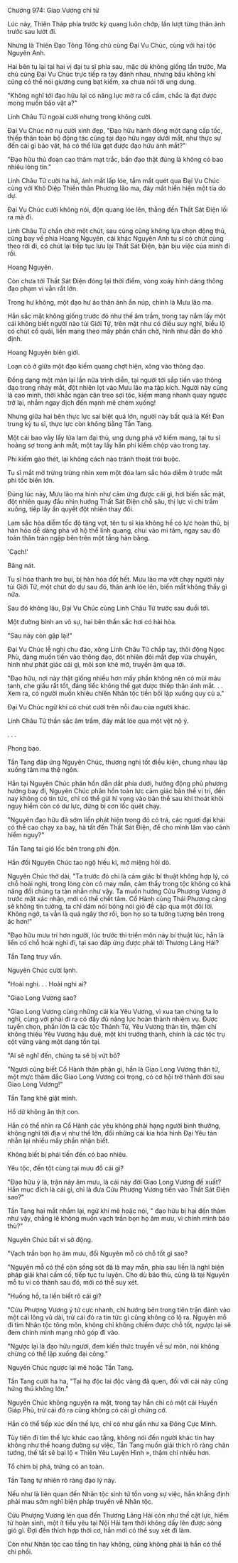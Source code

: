 




Chương 974: Giao Vương chi tử


Lúc này, Thiên Tháp phía trước kỳ quang luôn chớp, lần lượt từng thân ảnh trước sau lướt đi.

Nhưng là Thiên Đạo Tông Tông chủ cùng Đại Vu Chúc, cùng với hai tộc Nguyên Anh.

Hai bên tụ lại tại hai vị đại tu sĩ phía sau, mặc dù không giống lần trước, Ma chủ cùng Đại Vu Chúc trực tiếp ra tay đánh nhau, nhưng bầu không khí cũng có thể nói giương cung bạt kiếm, xa chưa nói tới ung dung.

"Không nghĩ tới đạo hữu lại có năng lực mở ra cổ cấm, chắc là đạt được mong muốn bảo vật a?"

Linh Châu Tử ngoài cười nhưng trong không cười.

Đại Vu Chúc nở nụ cười xinh đẹp, "Đạo hữu hành động một dạng cấp tốc, thiếp thân toàn bộ động tác cũng tại đạo hữu ngay dưới mắt, như thực sự đến cài gì bảo vật, há có thể lừa gạt được đạo hữu ánh mắt?"

"Đạo hữu thủ đoạn cao thâm mạt trắc, bần đạo thật đúng là không có bao nhiêu lòng tin."

Linh Châu Tử cười ha hả, ánh mắt lấp lóe, tầm mắt quét qua Đại Vu Chúc cùng với Khô Diệp Thiền thân Phương lão ma, đáy mắt hiển hiện một tia do dự.

Đại Vu Chúc cười không nói, độn quang lóe lên, thẳng đến Thất Sát Điện lối ra mà đi.

Linh Châu Tử chần chờ một chút, sau cùng cũng không lựa chọn động thủ, cũng bay về phía Hoang Nguyên, cái khác Nguyên Anh tu sĩ có chút cùng theo rời đi, có chút lại tiếp tục lưu lại Thất Sát Điện, bận bịu việc của mình đi rồi.

Hoang Nguyên.

Còn chưa tới Thất Sát Điện đóng lại thời điểm, vòng xoáy hình dáng thông đạo phạm vi vẫn rất lớn.

Trong hư không, một đạo hư ảo thân ảnh ẩn núp, chính là Mưu lão ma.

Hắn sắc mặt không giống trước đó như thế âm trầm, trong tay nắm lấy một cái không biết người nào túi Giới Tử, trên mặt như có điều suy nghĩ, biểu lộ có chút cổ quái, liền mang theo mấy phần chần chờ, hình như đắn đo khó định.

Hoang Nguyên biên giới.

Loạn cỏ ở giữa một đạo kiếm quang chợt hiện, xông vào thông đạo.

Đồng dạng một màn lại lần nữa trình diễn, tại người tới sắp tiến vào thông đạo trong nháy mắt, đột nhiên lọt vào Mưu lão ma tập kích. Người này cũng là cao minh, thời khắc ngàn cân treo sợi tóc, kiếm mang nhanh quay ngược trở lại, nhắm ngay địch đến mạnh mẽ chém xuống!

Nhưng giữa hai bên thực lực sai biệt quá lớn, người này bất quá là Kết Đan trung kỳ tu sĩ, thực lực còn không bằng Tần Tang.

Một cái bao vây lấy lửa lam đại thủ, ung dung phá vỡ kiếm mang, tại tu sĩ hoảng sợ trong ánh mắt, một tay lấy hắn phi kiếm chộp vào trong tay.

Phi kiếm gào thét, lại không cách nào tránh thoát trói buộc.

Tu sĩ mắt mở trừng trừng nhìn xem một đóa lam sắc hỏa diễm ở trước mắt phi tốc biến lớn.

Đúng lúc này, Mưu lão ma hình như cảm ứng được cái gì, hơi biến sắc mặt, đột nhiên quay đầu nhìn hướng Thất Sát Điện chỗ sâu, thị lực vi chi trầm xuống, tiếp lấy ấn quyết đột nhiên thay đổi.

Lam sắc hỏa diễm tốc độ tăng vọt, tên tu sĩ kia không hề có lực hoàn thủ, bị hàn hỏa dễ dàng phá vỡ hộ thể linh quang, chui vào mi tâm, ngay sau đó toàn thân tràn ngập bên trên một tầng hàn băng.

'Cạch!'

Băng nát.

Tu sĩ hóa thành tro bụi, bị hàn hỏa đốt hết. Mưu lão ma vớt chạy người này túi Giới Tử, một chút do dự sau đó, thân ảnh lóe lên, biến mất không thấy gì nữa.

Sau đó không lâu, Đại Vu Chúc cùng Linh Châu Tử trước sau đuổi tới.

Một đường bình an vô sự, hai bên thần sắc hơi có hài hòa.

"Sau này còn gặp lại!"

Đại Vu Chúc lễ nghi chu đáo, xông Linh Châu Tử chắp tay, thôi động Ngọc Phù, đang muốn tiến vào thông đạo, đột nhiên đôi mắt đẹp vừa chuyển, hình như phát giác cái gì, môi son khẽ mở, truyền âm qua tới.

"Đạo hữu, nơi này thật giống nhiều hơn mấy phần không nên có mùi máu tanh, che giấu rất tốt, đáng tiếc không thể gạt được thiếp thân ánh mắt. . . Xem ra, có người muốn khiêu chiến Nhân tộc tiền bối lập xuống quy củ a."

Đại Vu Chúc ngữ khí có chút cười trên nỗi đau của người khác.

Linh Châu Tử thần sắc âm trầm, đáy mắt lóe qua một vệt nộ ý.

. . .

Phong bạo.

Tần Tang đáp ứng Nguyên Chúc, thương nghị tốt điều kiện, chung nhau lập xuống tâm ma thệ ngôn.

Hắn tại Nguyên Chúc phân hồn dẫn dắt phía dưới, hướng động phủ phương hướng bay đi, Nguyên Chúc phân hồn toàn lực cảm giác bản thể vị trí, đến nay không có tin tức, chỉ có thể gửi hi vọng vào bản thể sau khi thoát khỏi nguy hiểm còn có dư lực, đừng bị cơn lốc quét chạy.

"Nguyên đạo hữu đã sớm liền phát hiện trong đó có trá, các ngươi đại khái có thể cao chạy xa bay, hà tất đến Thất Sát Điện, để cho mình lâm vào cảnh hiểm nguy?"

Tần Tang tại gió lốc bên trong phi độn.

Hắn đối Nguyên Chúc tao ngộ hiếu kì, mở miệng hỏi dò.

Nguyên Chúc thở dài, "Ta trước đó chỉ là cảm giác bí thuật không hợp lý, có chỗ hoài nghi, trong lòng còn có may mắn, cảm thấy trong tộc không có khả năng đối chúng ta tàn nhẫn như vậy. Ta muốn hướng Cửu Phượng Vương ở trước mặt xác nhận, mới có thể chết tâm. Cổ Hành cùng Thải Phượng càng sẽ không tin tưởng, ta chỉ dám nói bóng nói gió đề cập qua một đôi lời. Không ngờ, ta vẫn là quá ngây thơ rồi, bọn họ so ta tưởng tượng bên trong ác hơn!"

"Đạo hữu mưu trí hơn người, lúc trước thi triển môn này bí thuật lúc, hẳn là liền có chỗ hoài nghi đi, tại sao đáp ứng được phái tới Thương Lãng Hải?

Tần Tang truy vấn.

Nguyên Chúc cười lạnh.

"Hoài nghi. . . Hoài nghi ai?

"Giao Long Vương sao?

"Giao Long Vương cùng những cái kia Yêu Vương, vì xua tan chúng ta lo nghĩ, cùng với phái đi ra có đầy đủ năng lực hoàn thành nhiệm vụ. Được tuyển chọn, phần lớn là các tộc Thánh Tử, Yêu Vương thân tín, thậm chí không thiếu Yêu Vương hậu duệ, một khi trưởng thành, chính là các tộc trụ cột vững vàng một dạng tồn tại.

"Ai sẽ nghĩ đến, chúng ta sẽ bị vứt bỏ?

"Ngươi cũng biết Cổ Hành thân phận gì, hắn là Giao Long Vương thân tử, một mực thâm đắc Giao Long Vương coi trọng, có cơ hội trở thành đời sau Giao Long Vương!"

Tần Tang khẽ giật mình.

Hổ dữ không ăn thịt con.

Hắn có thể nhìn ra Cổ Hành các yêu không phải hạng người bình thường, không nghĩ tới địa vị như thế lớn, đối những cái kia hóa hình Đại Yêu tàn nhẫn lại nhiều mấy phần nhận biết.

Không biết bị phái tiến đến có bao nhiêu.

Yêu tộc, đến tột cùng tại mưu đồ cái gì?

"Đạo hữu ý là, trận này âm mưu, là cái này đời Giao Long Vương đề xuất? Hắn mục đích là cái gì, chỉ là đưa Cửu Phượng Vương tiến vào Thất Sát Điện sao?"

Tần Tang hai mắt nhắm lại, ngữ khí mê hoặc nói, " đạo hữu bị hại đến thảm như vậy, chẳng lẽ không muốn vạch trần bọn họ âm mưu, vì chính mình báo thù?"

Nguyên Chúc bất vi sở động.

"Vạch trần bọn họ âm mưu, đối Nguyên mỗ có chỗ tốt gì sao?

"Nguyên mỗ có thể còn sống sót đã là may mắn, phía sau liền là nghĩ biện pháp giải khai cấm cố, tiếp tục tu luyện. Cho dù báo thù, cũng là tại Nguyên mỗ tu vi có thành sau đó, mới có thể suy xét.

"Huống hồ, ta liền biết rõ cái gì?

"Cửu Phượng Vương ý tứ cực nhanh, chỉ hướng bên trong tiên trận đánh vào một cái lông vũ dài, trừ cái đó ra tin tức gì cũng không có lộ ra. Nguyên mỗ đi tìm Nhân tộc tông môn, không chỉ không chiếm được chỗ tốt, ngược lại sẽ đem chính mình mạng nhỏ góp đi vào.

"Ngược lại là đạo hữu ngươi, đem kiến thức truyền về sư môn, nói không chừng có thể lập xuống đại công."

Nguyên Chúc ngược lại mê hoặc Tần Tang.

Tần Tang cười ha ha, "Tại hạ độc lai độc vãng đã quen, đối với cái này cũng hứng thú không lớn."

Nguyên Chúc không nguyện ra mặt, trong tay hắn chỉ có một cái Huyền Giáp Phù, trừ cái đó ra cũng không có cái gì chứng cớ.

Hắn có thể tiếp xúc đến thế lực, chỉ có như gần như xa Đông Cực Minh.

Tùy tiện đi tìm thế lực khác cao tầng, không nói đến người khác tin hay không như thế hoang đường sự việc, Tần Tang muốn giải thích rõ ràng chân tướng, thế tất sẽ bại lộ « Thiên Yêu Luyện Hình », thậm chí nhiều hơn.

Tổ chim bị phá, trứng có an toàn.

Tần Tang tự nhiên rõ ràng đạo lý này.

Nếu như là liên quan đến Nhân tộc sinh tử tồn vong sự việc, hắn khẳng định phải mau sớm nghĩ biện pháp truyền về Nhân tộc.

Cửu Phượng Vương lén qua đến Thương Lãng Hải còn như thế cật lực, hiểm tử hoàn sinh, một ít tiểu yêu tại Nội Hải tạm thời không dấy lên được sóng gió gì. Đợi đến thích hợp thời cơ, hắn mới có thể suy xét đi làm.

Còn như Nhân tộc cao tầng tin hay không, cũng không phải là hắn có thể chi phối.




